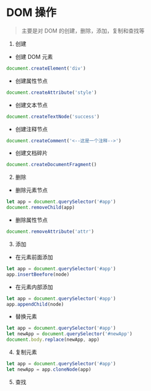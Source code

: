 # DOM 操作

> 主要是对 DOM 的创建，删除，添加，复制和查找等

1. 创建

- 创建 DOM 元素

```js
document.createElement('div')
```

- 创建属性节点

```js
document.createAttribute('style')
```

- 创建文本节点

```js
document.createTextNode('success')
```

- 创建注释节点

```js
document.createComment('<--这是一个注释-->')
```

- 创建文档碎片

```js
document.createDocumentFragment()
```

2. 删除

- 删除元素节点

```js
let app = document.querySelector('#app')
document.removeChild(app)
```

- 删除属性节点

```js
document.removeAttribute('attr')
```

3. 添加

- 在元素前面添加

```js
let app = document.querySelector('#app')
app.insertBeefore(node)
```

- 在元素内部添加

```js
let app = document.querySelector('#app')
app.appendChild(node)
```

- 替换元素

```js
let app = document.querySelector('#app')
let newApp = document.querySelector('#newApp')
document.body.replace(newApp, app)
```

4. 复制元素

```js
let app = document.querySelector('#app')
let newApp = app.cloneNode(app)
```

5. 查找
